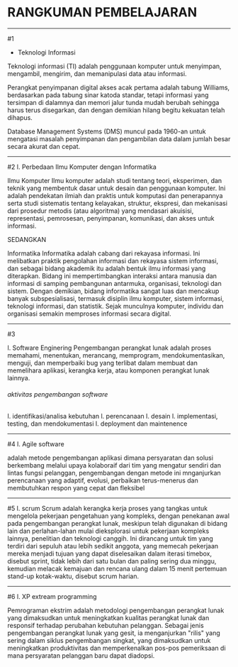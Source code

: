 # RANGKUMAN PEMBELAJARAN
--------------------------

#1
* Teknologi Informasi

Teknologi informasi (TI) adalah penggunaan komputer untuk menyimpan, mengambil, mengirim, dan memanipulasi data atau informasi.

Perangkat penyimpanan digital akses acak pertama adalah tabung Williams, berdasarkan pada tabung sinar katoda standar, tetapi informasi yang tersimpan di dalamnya dan memori jalur tunda mudah berubah sehingga harus terus disegarkan, dan dengan demikian hilang begitu kekuatan telah dihapus.

Database Management Systems (DMS) muncul pada 1960-an untuk mengatasi masalah penyimpanan dan pengambilan data dalam jumlah besar secara akurat dan cepat.

---------------------------

#2
l. Perbedaan Ilmu Komputer dengan Informatika 

Ilmu Komputer
Ilmu komputer adalah studi tentang teori, eksperimen, dan teknik yang membentuk dasar untuk desain dan penggunaan komputer. Ini adalah pendekatan ilmiah dan praktis untuk komputasi dan penerapannya serta studi sistematis tentang kelayakan, struktur, ekspresi, dan mekanisasi dari prosedur metodis (atau algoritma) yang mendasari akuisisi, representasi, pemrosesan, penyimpanan, komunikasi, dan akses untuk informasi. 

SEDANGKAN

Informatika
Informatika adalah cabang dari rekayasa informasi. Ini melibatkan praktik pengolahan informasi dan rekayasa sistem informasi, dan sebagai bidang akademik itu adalah bentuk ilmu informasi yang diterapkan. Bidang ini mempertimbangkan interaksi antara manusia dan informasi di samping pembangunan antarmuka, organisasi, teknologi dan sistem. Dengan demikian, bidang informatika sangat luas dan mencakup banyak subspesialisasi, termasuk disiplin ilmu komputer, sistem informasi, teknologi informasi, dan statistik. Sejak munculnya komputer, individu dan organisasi semakin memproses informasi secara digital.

-----------------------------

#3

l. Software Enginering
Pengembangan perangkat lunak adalah proses memahami, menentukan, merancang, memprogram, mendokumentasikan, menguji, dan memperbaiki bug yang terlibat dalam membuat dan memelihara
aplikasi, kerangka kerja, atau komponen perangkat lunak lainnya.

###### aktivitas pengembangan software
l. identifikasi/analisa kebutuhan
l. perencanaan
l. desain
l. implementasi, testing, dan mendokumentasi
l. deployment dan maintenence


------------------------------

#4
l. Agile software

adalah metode pengembangan aplikasi dimana persyaratan dan solusi berkembang melalui upaya kolaboraif dari tim yang mengatur sendiri dan lintas fungsi pelanggan, pengembangan dengan metode ini mnganjurkan perencanaan yang adaptif, evolusi, perbaikan terus-menerus dan membutuhkan respon yang cepat dan fleksibel

------------------------------

#5
l. scrum
Scrum adalah kerangka kerja proses yang tangkas untuk mengelola pekerjaan pengetahuan yang kompleks, dengan penekanan awal pada pengembangan perangkat lunak, meskipun telah digunakan di bidang lain dan perlahan-lahan mulai dieksplorasi untuk pekerjaan kompleks lainnya, penelitian dan teknologi canggih. Ini dirancang untuk tim yang terdiri dari sepuluh atau lebih sedikit anggota, yang memecah pekerjaan mereka menjadi tujuan yang dapat diselesaikan dalam iterasi timebox, disebut sprint, tidak lebih dari satu bulan dan paling sering dua minggu, kemudian melacak kemajuan dan rencana ulang dalam 15 menit pertemuan stand-up kotak-waktu, disebut scrum harian.

------------------------------

#6
l. XP extream programming

Pemrograman ekstrim adalah metodologi pengembangan perangkat lunak yang dimaksudkan untuk meningkatkan kualitas perangkat lunak dan responsif terhadap perubahan kebutuhan pelanggan. Sebagai jenis pengembangan perangkat lunak yang gesit, ia menganjurkan "rilis" yang sering dalam siklus pengembangan singkat, yang dimaksudkan untuk meningkatkan produktivitas dan memperkenalkan pos-pos pemeriksaan di mana persyaratan pelanggan baru dapat diadopsi.

